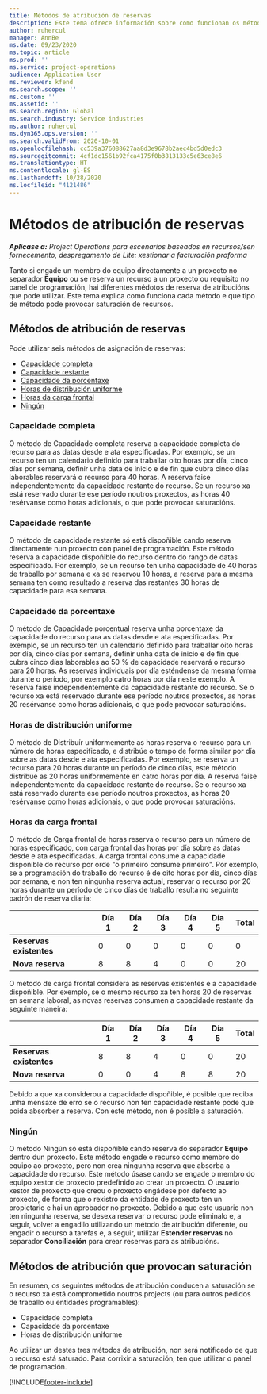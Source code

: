 ```yaml
---
title: Métodos de atribución de reservas
description: Este tema ofrece información sobre como funcionan os métodos de asignación de reservas en Project Operations.
author: ruhercul
manager: AnnBe
ms.date: 09/23/2020
ms.topic: article
ms.prod: ''
ms.service: project-operations
audience: Application User
ms.reviewer: kfend
ms.search.scope: ''
ms.custom: ''
ms.assetid: ''
ms.search.region: Global
ms.search.industry: Service industries
ms.author: ruhercul
ms.dyn365.ops.version: ''
ms.search.validFrom: 2020-10-01
ms.openlocfilehash: cc539a376088627aa8d3e9678b2aec4bd5d0edc3
ms.sourcegitcommit: 4cf1dc1561b92fca4175f0b3813133c5e63ce8e6
ms.translationtype: HT
ms.contentlocale: gl-ES
ms.lasthandoff: 10/28/2020
ms.locfileid: "4121486"
---
```

# <a name="booking-allocation-methods"></a>Métodos de atribución de reservas

_**Aplícase a:** Project Operations para escenarios baseados en recursos/sen fornecemento, despregamento de Lite: xestionar a facturación proforma_

Tanto si engade un membro do equipo directamente a un proxecto no separador **Equipo** ou se reserva un recurso a un proxecto ou requisito no panel de programación, hai diferentes médotos de reserva de atribucións que pode utilizar. Este tema explica como funciona cada método e que tipo de método pode provocar saturación de recursos.

## <a name="booking-allocation-methods"></a>Métodos de atribución de reservas

Pode utilizar seis métodos de asignación de reservas:

- [Capacidade completa](#full)
- [Capacidade restante](#remaining)
- [Capacidade da porcentaxe](#percentage)
- [Horas de distribución uniforme](#evenly)
- [Horas da carga frontal](#front)
- [Ningún](#none)

### <a name="full-capacity"></a><a name="full"></a>Capacidade completa 
O método de Capacidade completa reserva a capacidade completa do recurso para as datas desde e ata especificadas. Por exemplo, se un recurso ten un calendario definido para traballar oito horas por día, cinco días por semana, definir unha data de inicio e de fin que cubra cinco días laborables reservará o recurso para 40 horas. A reserva faise independentemente da capacidade restante do recurso. Se un recurso xa está reservado durante ese período noutros proxectos, as horas 40 resérvanse como horas adicionais, o que pode provocar saturacións.

### <a name="remaining-capacity"></a><a name="remaining"></a>Capacidade restante
O método de capacidade restante só está dispoñible cando reserva directamente nun proxecto con panel de programación. Este método reserva a capacidade dispoñible do recurso dentro do rango de datas especificado. Por exemplo, se un recurso ten unha capacidade de 40 horas de traballo por semana e xa se reservou 10 horas, a reserva para a mesma semana ten como resultado a reserva das restantes 30 horas de capacidade para esa semana.

### <a name="percentage-capacity"></a><a name="percentage"></a>Capacidade da porcentaxe
O método de Capacidade porcentual reserva unha porcentaxe da capacidade do recurso para as datas desde e ata especificadas. Por exemplo, se un recurso ten un calendario definido para traballar oito horas por día, cinco días por semana, definir unha data de inicio e de fin que cubra cinco días laborables ao 50 % de capacidade reservará o recurso para 20 horas. As reservas individuais por día esténdense da mesma forma durante o período, por exemplo catro horas por día neste exemplo. A reserva faise independentemente da capacidade restante do recurso. Se o recurso xa está reservado durante ese período noutros proxectos, as horas 20 resérvanse como horas adicionais, o que pode provocar saturacións.

### <a name="evenly-distribute-hours"></a><a name="evenly"></a>Horas de distribución uniforme
O método de Distribuír uniformemente as horas reserva o recurso para un número de horas especificado, e distribúe o tempo de forma similar por día sobre as datas desde e ata especificadas. Por exemplo, se reserva un recurso para 20 horas durante un período de cinco días, este método distribúe as 20 horas uniformemente en catro horas por día. A reserva faise independentemente da capacidade restante do recurso. Se o recurso xa está reservado durante ese período noutros proxectos, as horas 20 resérvanse como horas adicionais, o que pode provocar saturacións.

### <a name="front-load-hours"></a><a name="front"></a>Horas da carga frontal
O método de Carga frontal de horas reserva o recurso para un número de horas especificado, con carga frontal das horas por día sobre as datas desde e ata especificadas. A carga frontal consume a capacidade dispoñible do recurso por orde "o primeiro consume primeiro". Por exemplo, se a programación do traballo do recurso é de oito horas por día, cinco días por semana, e non ten ningunha reserva actual, reservar o recurso por 20 horas durante un período de cinco días de traballo resulta no seguinte padrón de reserva diaria: 

|                           |    Día 1    |    Día 2    |    Día 3    |    Día 4    |    Día 5    |    Total    |
|---------------------------|-------------|-------------|-------------|-------------|-------------|-------------|
|    **Reservas existentes**    |    0        |    0        |    0        |    0        |    0        |    0        |
|    **Nova reserva**          |    8        |    8        |    4        |    0        |    0        |    20       |

O método de carga frontal considera as reservas existentes e a capacidade dispoñible. Por exemplo, se o mesmo recurso xa ten horas 20 de reservas en semana laboral, as novas reservas consumen a capacidade restante da seguinte maneira:

|                     | Día 1 | Día 2 | Día 3 | Día 4 | Día 5 | Total |
|---------------------|-------|-------|-------|-------|-------|-------|
| **Reservas existentes** | 8     | 8     | 4     | 0     | 0     | 20    |
| **Nova reserva**       | 0     | 0     | 4     | 8     | 8     | 20    |

Debido a que xa considerou a capacidade dispoñible, é posible que reciba unha mensaxe de erro se o recurso non ten capacidade restante pode que poida absorber a reserva. Con este método, non é posible a saturación.

### <a name="none"></a><a name="none"></a>Ningún
O método Ningún só está dispoñible cando reserva do separador **Equipo** dentro dun proxecto. Este método engade o recurso como membro do equipo ao proxecto, pero non crea ningunha reserva que absorba a capacidade do recurso. Este método úsase cando se engade o membro do equipo xestor de proxecto predefinido ao crear un proxecto. O usuario xestor de proxecto que creou o proxecto engádese por defecto ao proxecto, de forma que o rexistro da entidade de proxecto ten un propietario e hai un aprobador no proxecto. Debido a que este usuario non ten ningunha reserva, se desexa reservar o recurso pode eliminalo e, a seguir, volver a engadilo utilizando un método de atribución diferente, ou engadir o recurso a tarefas e, a seguir, utilizar **Estender reservas** no separador **Conciliación** para crear reservas para as atribucións.

## <a name="allocation-methods-that-lead-to-overbooking"></a>Métodos de atribución que provocan saturación
En resumen, os seguintes métodos de atribución conducen a saturación se o recurso xa está comprometido noutros projects (ou para outros pedidos de traballo ou entidades programables):

- Capacidade completa
- Capacidade da porcentaxe
- Horas de distribución uniforme

Ao utilizar un destes tres métodos de atribución, non será notificado de que o recurso está saturado. Para corrixir a saturación, ten que utilizar o panel de programación.


[!INCLUDE[footer-include](../includes/footer-banner.md)]